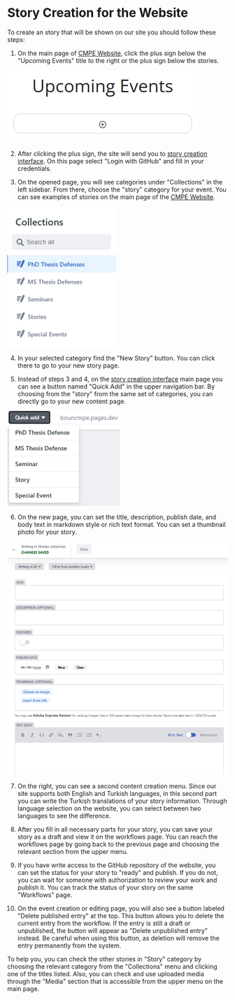 # Story Creation for the Website

To create an story that will be shown on our site you should follow these steps:

1. On the main page of [CMPE Website](https://cmpe.bogazici.edu.tr/), click the plus sign below the "Upcoming Events" title to the right or the plus sign below the stories.

![Event Image](upcoming_events.png)

2. After clicking the plus sign, the site will send you to [story creation interface](http://127.0.0.1:1313/admin). On this page select "Login with GitHub" and fill in your credentials.

3. On the opened page, you will see categories under "Collections" in the left sidebar. From there, choose the "story" category for your event. You can see examples of stories  on the main page of the [CMPE Website](https://cmpe.bogazici.edu.tr/). 

![Collections](collections.png)

4. In your selected category find the "New Story" button. You can click there to go to your new story page.

5. Instead of steps 3 and 4, on the [story creation interface](http://127.0.0.1:1313/admin) main page you can see a button named "Quick Add" in the upper navigation bar. By choosing from the "story" from the same set of categories, you can directly go to your new content page.

![quick add](quick_add.png)

6. On the new page, you can set the title, description, publish date, and body text in markdown style or rich text format. You can set a thumbnail photo for your story.

![Event page](event_page.png)

7. On the right, you can see a second content creation menu. Since our site supports both English and Turkish languages, in this second part you can write the Turkish translations of your story information. Through language selection on the website, you can select between two languages to see the difference.

8. After you fill in all necessary parts for your story, you can save your story as a draft and view it on the workflows page. You can reach the workflows page by going back to the previous page and choosing the relevant section from the upper menu.

9. If you have write access to the GitHub repository of the website, you can set the status for your story to "ready" and publish. If you do not, you can wait for someone with authorization to review your work and publish it. You can track the status of your story on the same "Workflows" page.

10. On the event creation or editing page, you will also see a button labeled "Delete published entry" at the top. This button allows you to delete the current entry from the workflow. If the entry is still a draft or unpublished, the button will appear as "Delete unpublished entry" instead. Be careful when using this button, as deletion will remove the entry permanently from the system.

To help you, you can check the other stories in "Story" category by choosing the relevant category from the "Collections" menu and clicking one of the titles listed. Also, you can check and use uploaded media through the "Media" section that is accessible from the upper menu on the main page.